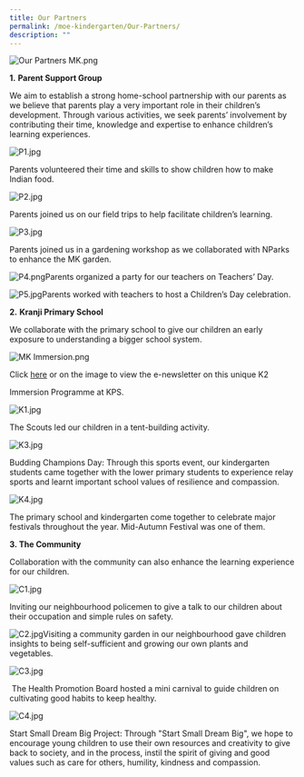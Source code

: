 ```yaml
---
title: Our Partners
permalink: /moe-kindergarten/Our-Partners/
description: ""
---
```

![Our Partners MK.png](https://kranjipri-moe-edu-sg-admin.cwp.sg/qql/slot/u1370/Our%20Partners%20MK.png)  

**1.** **Parent Support Group**

We aim to establish a strong home-school partnership with our parents as we believe that parents play a very important role in their children’s development. Through various activities, we seek parents’ involvement by contributing their time, knowledge and expertise to enhance children’s learning experiences.  

![P1.jpg](https://kranjipri-moe-edu-sg-admin.cwp.sg/qql/slot/u1370/P1.jpg)

Parents volunteered their time and skills to show children how to make Indian food. 

![P2.jpg](https://kranjipri-moe-edu-sg-admin.cwp.sg/qql/slot/u1370/P2.jpg)

Parents joined us on our field trips to help facilitate children’s learning. 

![P3.jpg](https://kranjipri-moe-edu-sg-admin.cwp.sg/qql/slot/u1370/P3.jpg)

Parents joined us in a gardening workshop as we collaborated with NParks to enhance the MK garden. 

![P4.png](https://kranjipri-moe-edu-sg-admin.cwp.sg/qql/slot/u1370/P4.png)Parents organized a party for our teachers on Teachers’ Day. 

![P5.jpg](https://kranjipri-moe-edu-sg-admin.cwp.sg/qql/slot/u1370/P5.jpg)Parents worked with teachers to host a Children’s Day celebration. 

**2.** **Kranji Primary School**

We collaborate with the primary school to give our children an early exposure to understanding a bigger school system. 

![MK Immersion.png](https://kranjipri-moe-edu-sg-admin.cwp.sg/qql/slot/u1370/MK%20Immersion.png)  

Click [here](https://kranjipri-moe-edu-sg-admin.cwp.sg/moe-kindergarten/our-partners/k2-immersion-programme-at-kps) or on the image to view the e-newsletter on this unique K2

Immersion Programme at KPS.

  

  

  

  

  

  

  

  

  

![K1.jpg](https://kranjipri-moe-edu-sg-admin.cwp.sg/qql/slot/u1370/K1.jpg)

The Scouts led our children in a tent-building activity. 

![K3.jpg](https://kranjipri-moe-edu-sg-admin.cwp.sg/qql/slot/u1370/K3.jpg)

Budding Champions Day: Through this sports event, our kindergarten students came together with the lower primary students to experience relay sports and learnt important school values of resilience and compassion.

![K4.jpg](https://kranjipri-moe-edu-sg-admin.cwp.sg/qql/slot/u1370/K4.jpg)

The primary school and kindergarten come together to celebrate major festivals throughout the year. Mid-Autumn Festival was one of them.   

  

**3. The Community**

Collaboration with the community can also enhance the learning experience for our children.

![C1.jpg](https://kranjipri-moe-edu-sg-admin.cwp.sg/qql/slot/u1370/C1.jpg)

Inviting our neighbourhood policemen to give a talk to our children about their occupation and simple rules on safety. 

![C2.jpg](https://kranjipri-moe-edu-sg-admin.cwp.sg/qql/slot/u1370/C2.jpg)Visiting a community garden in our neighbourhood gave children insights to being self-sufficient and growing our own plants and vegetables. 

![C3.jpg](https://kranjipri-moe-edu-sg-admin.cwp.sg/qql/slot/u1370/C3.jpg)

 The Health Promotion Board hosted a mini carnival to guide children on cultivating good habits to keep healthy. 

![C4.jpg](https://kranjipri-moe-edu-sg-admin.cwp.sg/qql/slot/u1370/C4.jpg)

Start Small Dream Big Project: Through "Start Small Dream Big", we hope to encourage young children to use their own resources and creativity to give back to society, and in the process, instil the spirit of giving and good values such as care for others, humility, kindness and compassion.